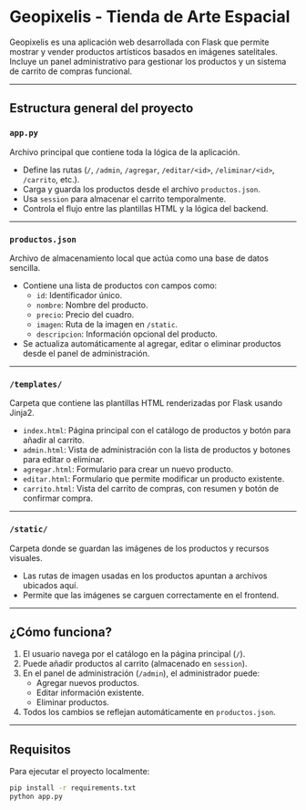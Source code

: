 # Geopixelis - Tienda de Arte Espacial

Geopixelis es una aplicación web desarrollada con Flask que permite mostrar y vender productos artísticos basados en imágenes satelitales. Incluye un panel administrativo para gestionar los productos y un sistema de carrito de compras funcional.

---

## Estructura general del proyecto

### `app.py`
Archivo principal que contiene toda la lógica de la aplicación.

- Define las rutas (`/`, `/admin`, `/agregar`, `/editar/<id>`, `/eliminar/<id>`, `/carrito`, etc.).
- Carga y guarda los productos desde el archivo `productos.json`.
- Usa `session` para almacenar el carrito temporalmente.
- Controla el flujo entre las plantillas HTML y la lógica del backend.

---

### `productos.json`
Archivo de almacenamiento local que actúa como una base de datos sencilla.

- Contiene una lista de productos con campos como:
  - `id`: Identificador único.
  - `nombre`: Nombre del producto.
  - `precio`: Precio del cuadro.
  - `imagen`: Ruta de la imagen en `/static`.
  - `descripcion`: Información opcional del producto.
- Se actualiza automáticamente al agregar, editar o eliminar productos desde el panel de administración.

---

### `/templates/`
Carpeta que contiene las plantillas HTML renderizadas por Flask usando Jinja2.

- `index.html`: Página principal con el catálogo de productos y botón para añadir al carrito.
- `admin.html`: Vista de administración con la lista de productos y botones para editar o eliminar.
- `agregar.html`: Formulario para crear un nuevo producto.
- `editar.html`: Formulario que permite modificar un producto existente.
- `carrito.html`: Vista del carrito de compras, con resumen y botón de confirmar compra.

---

### `/static/`
Carpeta donde se guardan las imágenes de los productos y recursos visuales.

- Las rutas de imagen usadas en los productos apuntan a archivos ubicados aquí.
- Permite que las imágenes se carguen correctamente en el frontend.

---

## ¿Cómo funciona?

1. El usuario navega por el catálogo en la página principal (`/`).
2. Puede añadir productos al carrito (almacenado en `session`).
3. En el panel de administración (`/admin`), el administrador puede:
   - Agregar nuevos productos.
   - Editar información existente.
   - Eliminar productos.
4. Todos los cambios se reflejan automáticamente en `productos.json`.

---

## Requisitos

Para ejecutar el proyecto localmente:

```bash
pip install -r requirements.txt
python app.py
